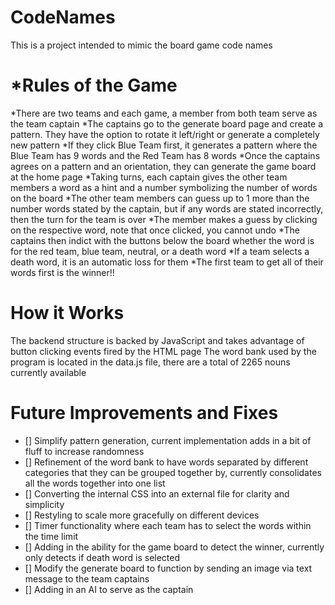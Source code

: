 # CodeNames
This is a project intended to mimic the board game code names

# *Rules of the Game
*There are two teams and each game, a member from both team serve as the team captain
*The captains go to the generate board page and create a pattern. They have the option to rotate it left/right or generate a completely new pattern
*If they click Blue Team first, it generates a pattern where the Blue Team has 9 words and the Red Team has 8 words
*Once the captains agrees on a pattern and an orientation, they can generate the game board at the home page
*Taking turns, each captain gives the other team members a word as a hint and a number symbolizing the number of words on the board
*The other team members can guess up to 1 more than the number words stated by the captain, but if any words are stated incorrectly, then the turn for the team is over
*The member makes a guess by clicking on the respective word, note that once clicked, you cannot undo
*The captains then indict with the buttons below the board whether the word is for the red team, blue team, neutral, or a death word
*If a team selects a death word, it is an automatic loss for them
*The first team to get all of their words first is the winner!!

# How it Works
The backend structure is backed by JavaScript and takes advantage of button clicking events fired by the HTML page
The word bank used by the program is located in the data.js file, there are a total of 2265 nouns currently available

# Future Improvements and Fixes
- [] Simplify pattern generation, current implementation adds in a bit of fluff to increase randomness
- [] Refinement of the word bank to have words separated by different categories that they can be grouped together by, currently consolidates all the words together into one list
- [] Converting the internal CSS into an external file for clarity and simplicity
- [] Restyling to scale more gracefully on different devices
- [] Timer functionality where each team has to select the words within the time limit
- [] Adding in the ability for the game board to detect the winner, currently only detects if death word is selected
- [] Modify the generate board to function by sending an image via text message to the team captains
- [] Adding in an AI to serve as the captain
